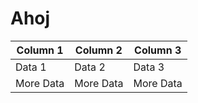 # Ahoj


| Column 1 | Column 2 | Column 3 |
|----------|----------|----------|
| Data 1   | Data 2   | Data 3   |
| More Data| More Data| More Data|
